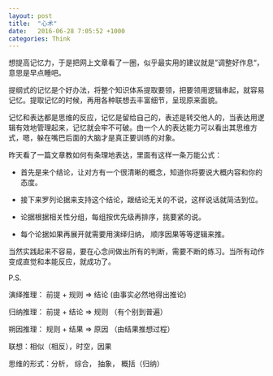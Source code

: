 ```yaml
---
layout: post
title:  "心术"
date:   2016-06-28 7:05:52 +1000
categories: Think
---
```


想提高记忆力，于是把网上文章看了一圈，似乎最实用的建议就是”调整好作息“，意思是早点睡吧。

提纲式的记忆是个好办法，将整个知识体系提取要领，把要领用逻辑串起，就容易记忆。提取记忆的时候，再用各种联想去丰富细节，呈现原来面貌。

记忆和表达都是思维的反应，记忆是留给自己的，表述是转交他人的，当表达用逻辑有效地管理起来，记忆就会牢不可破。由一个人的表达能力可以看出其思维方式，嗯，躲在嘴巴后面的大脑才是真正要训练的对象。

昨天看了一篇文章教如何有条理地表达，里面有这样一条万能公式：

- 首先是来个结论，让对方有一个很清晰的概念，知道你将要说大概内容和你的态度。

- 接下来罗列论据来支持这个结论，跟结论无关的不说，这样说话就简洁到位。

- 论据根据相关性分组，每组按优先级再排序，挑要紧的说。

- 每个论据如果再展开就需要用演绎归纳， 顺序因果等等逻辑来推。

当然实践起来不容易，要在心念间做出所有的判断，需要不断的练习。当所有动作变成直觉和本能反应，就成功了。

P.S.

演绎推理： 前提 + 规则 => 结论 (由事实必然地得出推论)

归纳推理： 前提 + 结论 => 规则 （有个别到普遍）

朔因推理： 规则 + 结果 => 原因 （由结果推想过程）

联想：相似（相反），时空，因果

思维的形式：分析， 综合， 抽象， 概括（归纳）